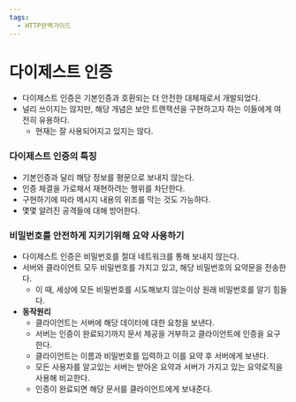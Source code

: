 ```yaml
---
tags:
  - HTTP완벽가이드
---
```


# 다이제스트 인증
- 다이제스트 인증은 기본인증과 호환되는 더 안전한 대체재로서 개발되었다.
- 널리 쓰이지는 않지만, 해당 개념은 보안 트랜잭션을 구현하고자 하는 이들에게 여전히 유용하다.
    - 현재는 잘 사용되어지고 있지는 않다.

### 다이제스트 인증의 특징

- 기본인증과 달리 해당 정보를 평문으로 보내지 않는다.
- 인증 체결을 가로채서 재현하려는 행위를 차단한다.
- 구현하기에 따라 메시지 내용의 위조를 막는 것도 가능하다.
- 몇몇 알려진 공격들에 대해 방어한다.

### 비밀번호를 안전하게 지키기위해 요약 사용하기

- 다이제스트 인증은 비밀번호를 절대 네트워크를 통해 보내지 않는다.
- 서버와 클라이언트 모두 비밀번호를 가지고 있고, 해당 비밀번호의 요약문을 전송한다.
    - 이 때, 세상에 모든 비밀번호를 시도해보지 않는이상 원래 비밀번호를 알기 힘들다.
- **동작원리**
    - 클라이언트는 서버에 해당 데이터에 대한 요청을 보낸다.
    - 서버는 인증이 완료되기까지 문서 제공을 거부하고 클라이언트에 인증을 요구한다.
    - 클라이언트는 이름과 비밀번호를 입력하고 이를 요약 후 서버에게 보낸다.
    - 모든 사용자를 알고있는 서버는 받아온 요약과 서버가 가지고 있는 요약로직을 사용해 비교한다.
    - 인증이 완료되면 해당 문서를 클라이언트에게 보내준다.
